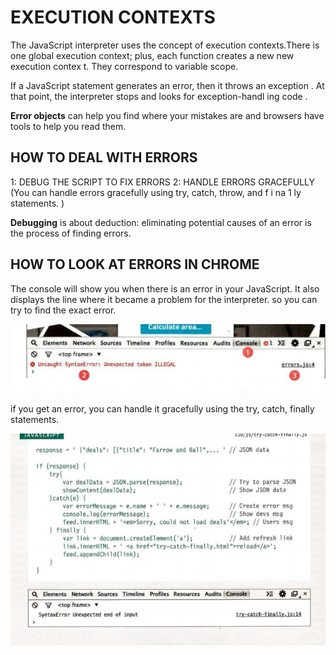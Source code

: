 # EXECUTION CONTEXTS

The JavaScript interpreter uses the concept of execution contexts.There is one global execution context; plus, each function creates a new new execution contex t. They correspond to variable scope.

If a JavaScript statement generates an error, then it throws an exception . At that point, the interpreter stops and looks for exception-handl ing code .

**Error objects** can help you find where your mistakes are and browsers have tools to help you read them.

## HOW TO DEAL WITH ERRORS

1: DEBUG THE SCRIPT TO FIX ERRORS
2: HANDLE ERRORS GRACEFULLY (You can handle errors gracefully using try, catch, throw, and f i na 1 ly statements. )

**Debugging** is about deduction: eliminating potential causes of an error is the process of finding errors.

## HOW TO LOOK AT ERRORS IN CHROME

The console will show you when there is an error in your JavaScript. It also displays the line where it became a problem for the interpreter. so you can try to find the exact error.

![console](images/console.png)

if you get an error, you can handle it gracefully using the try, catch, finally statements.

![error](images/try.png)
